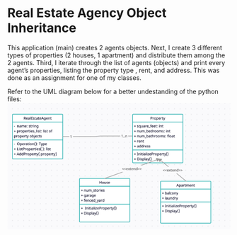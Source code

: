 # Real Estate Agency Object Inheritance
This application (main) creates 2 agents objects. Next, I create 3 different types of
properties (2 houses, 1 apartment) and distribute them among the 2 agents. Third, I iterate through the list
of agents (objects) and print every agent’s properties, listing the property type , rent, and address. This was done as an assignment for one of my classes.

Refer to the UML diagram below for a better undestanding of the python files:
![UML Diagram](UML_Diagram.png)
